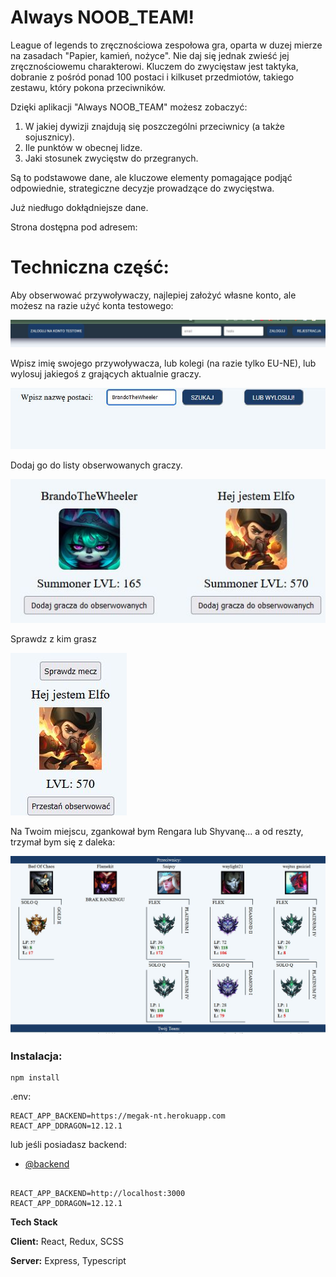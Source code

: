 
# Always NOOB_TEAM!

League of legends to zręcznościowa zespołowa gra, oparta w duzej mierze na zasadach "Papier, kamień, nożyce".
Nie daj się jednak zwieść jej zręcznościowemu charakterowi. Kluczem do zwycięstaw jest taktyka,
dobranie z pośród ponad 100 postaci i kilkuset przedmiotów, takiego zestawu, który pokona przeciwników.

Dzięki aplikacji "Always NOOB_TEAM" możesz zobaczyć:

1. W jakiej dywizji znajdują się poszczególni przeciwnicy (a także sojusznicy).
2. Ile punktów w obecnej lidze.
3. Jaki stosunek zwycięstw do przegranych.

Są to podstawowe dane, ale kluczowe elementy pomagające podjąć odpowiednie, strategiczne decyzje prowadzące do zwycięstwa.

Już niedługo dokłądniejsze dane.

Strona dostępna pod adresem:


# Techniczna część:

Aby obserwować przywoływaczy, najlepiej założyć własne konto, ale możesz na razie użyć konta testowego:

![](readme/login.jpg)

Wpisz imię swojego przywoływacza, lub kolegi (na razie tylko EU-NE), lub wylosuj jakiegoś z grających aktualnie graczy.

![](readme/szukaj.jpg)

Dodaj go do listy obserwowanych graczy.

![](readme/postacie.jpg)

Sprawdz z kim grasz

![](readme/postac.jpg)

Na Twoim miejscu, zgankował bym Rengara lub Shyvanę... a od reszty, trzymał bym się z daleka:

![](readme/enemy.jpg)

### Instalacja:

```dotenv
npm install
```

.env:

```dotenv
REACT_APP_BACKEND=https://megak-nt.herokuapp.com
REACT_APP_DDRAGON=12.12.1
```

lub jeśli posiadasz backend:
- [@backend](https://github.com/BrandoSoft/noobteam_back)


```dotenv

REACT_APP_BACKEND=http://localhost:3000
REACT_APP_DDRAGON=12.12.1
```


**Tech Stack**

**Client:** React, Redux, SCSS

**Server:** Express, Typescript
